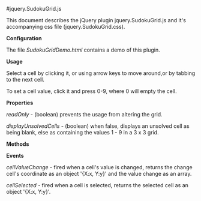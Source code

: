 #jquery.SudokuGrid.js

This document describes the jQuery plugin jquery.SudokuGrid.js and it's accompanying css file (jquery.SudokuGrid.css).

**Configuration**

The file *SudokuGridDemo.html* contains a demo of this plugin.

**Usage**

Select a cell by clicking it, or using arrow keys to move around,or by tabbing to the next cell.

To set a cell value, click it and press 0-9, where 0 will empty the cell.

**Properties**

*readOnly* - (boolean) prevents the usage from altering the grid.

*displayUnsolvedCells* - (boolean) when false, displays an unsolved cell as being blank, else as containing the values 1 - 9 in a 3 x 3 grid.

**Methods**


**Events**

*cellValueChange* - fired when a cell's value is changed, returns the change cell's coordinate as an object '{X:x, Y:y}' and the value change as an array.

*cellSelected* - fired when a cell is selected, returns the selected cell as an object '{X:x, Y:y}'.
